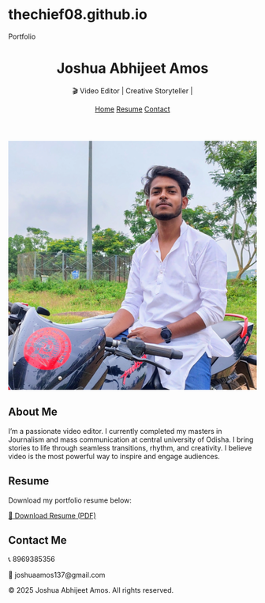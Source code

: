 # thechief08.github.io
Portfolio 
<!DOCTYPE html>
<html lang="en">
<head>
  <meta charset="UTF-8" />
  <meta name="viewport" content="width=device-width, initial-scale=1.0" />
  <link rel="stylesheet" href="style.css" />
</head>
<body>
  <header>
    <h1>Joshua Abhijeet Amos</h1>
    <p>🎬 Video Editor | Creative Storyteller |</p>
    <nav>
      <a href="#about">Home</a>
      <a href="#resume">Resume</a>
      <a href="#contact">Contact</a>
    </nav>
  </header>

  <section id="about">
    <img src="IMG_20250120_211942_163.webp" alt="Joshua's Profile Photo" class="profile" />
    <div>
      <h2>About Me</h2>
      <p>
        I’m a passionate video editor. I currently completed my masters in Journalism and mass communication at central university of Odisha.
        I bring stories to life through seamless transitions, rhythm, and creativity.
        I believe video is the most powerful way to inspire and engage audiences.
      </p>
    </div>
  </section>

  <section id="resume">
    <h2>Resume</h2>
    <p>Download my portfolio resume below:</p>
    <a href="JOSHUACV.pdf" download class="button">📄 Download Resume (PDF)</a>
  </section>

  <section id="contact">
    <h2>Contact Me</h2>
    <p>📞 8969385356</p>
    <p>📧 joshuaamos137@gmail.com</p>
  </section>

  <footer>
    <p>&copy; 2025 Joshua Abhijeet Amos. All rights reserved.</p>
  </footer>
</body>
</html>

